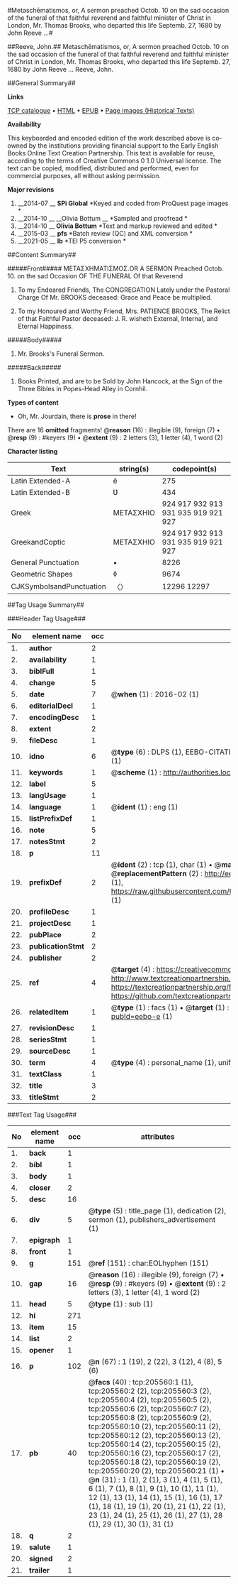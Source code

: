 #Metaschēmatismos, or, A sermon preached Octob. 10 on the sad occasion of the funeral of that faithful reverend and faithful minister of Christ in London, Mr. Thomas Brooks, who departed this life Septemb. 27, 1680 by John Reeve ...#

##Reeve, John.##
Metaschēmatismos, or, A sermon preached Octob. 10 on the sad occasion of the funeral of that faithful reverend and faithful minister of Christ in London, Mr. Thomas Brooks, who departed this life Septemb. 27, 1680 by John Reeve ...
Reeve, John.

##General Summary##

**Links**

[TCP catalogue](http://www.ota.ox.ac.uk/tcp/)  • 
[HTML](http://tei.it.ox.ac.uk/tcp/Texts-HTML/free/B28/B28835.html)  • 
[EPUB](http://tei.it.ox.ac.uk/tcp/Texts-EPUB/free/B28/B28835.epub) • 
[Page images (Historical Texts)](https://historicaltexts.jisc.ac.uk/eebo-19611651e)

**Availability**

This keyboarded and encoded edition of the work described above is co-owned by the
    institutions providing financial support to the Early English Books Online Text Creation
    Partnership. This text is available for reuse, according to the terms of  Creative Commons 0 1.0 Universal
    licence. The text can be copied, modified, distributed and performed, even for commercial
    purposes, all without asking permission.

**Major revisions**

1. __2014-07 __ __SPi Global__ *Keyed and coded from ProQuest page images *
1. __2014-10 __ __Olivia Bottum __ *Sampled and proofread *
1. __2014-10 __ __Olivia Bottum__ *Text and markup reviewed and edited *
1. __2015-03 __ __pfs__ *Batch review (QC) and XML conversion *
1. __2021-05 __ __lb__ *TEI P5 conversion *

##Content Summary##

#####Front#####
ΜΕΤΑΣΧΗΜΑΤΙΣΜΟΣ.OR A SERMON Preached Octob. 10. on the sad Occasion OF THE FUNERAL Of that Reverend 
1. To my Endeared Friends, The CONGREGATION Lately under the Pastoral Charge Of Mr. BROOKS deceased: Grace and Peace be multiplied.

1. To my Honoured and Worthy Friend, Mrs. PATIENCE BROOKS, The Relict of that Faithful Pastor deceased: J. R. wisheth External, Internal, and Eternal Happiness.

#####Body#####

1. Mr. Brooks's Funeral Sermon.

#####Back#####

1. Books Printed, and are to be Sold by John Hancock, at the Sign of the Three Bibles in Popes-Head Alley in Cornhil.

**Types of content**

  * Oh, Mr. Jourdain, there is **prose** in there!

There are 16 **omitted** fragments! 
 @__reason__ (16) : illegible (9), foreign (7)  •  @__resp__ (9) : #keyers (9)  •  @__extent__ (9) : 2 letters (3), 1 letter (4), 1 word (2)

**Character listing**


|Text|string(s)|codepoint(s)|
|---|---|---|
|Latin Extended-A|ē|275|
|Latin Extended-B|Ʋ|434|
|Greek|ΜΕΤΑΣΧΗΙΟ|924 917 932 913 931 935 919 921 927|
|GreekandCoptic|ΜΕΤΑΣΧΗΙΟ|924 917 932 913 931 935 919 921 927|
|General Punctuation|•|8226|
|Geometric Shapes|◊|9674|
|CJKSymbolsandPunctuation|〈〉|12296 12297|

##Tag Usage Summary##

###Header Tag Usage###

|No|element name|occ|attributes|
|---|---|---|---|
|1.|__author__|2||
|2.|__availability__|1||
|3.|__biblFull__|1||
|4.|__change__|5||
|5.|__date__|7| @__when__ (1) : 2016-02 (1)|
|6.|__editorialDecl__|1||
|7.|__encodingDesc__|1||
|8.|__extent__|2||
|9.|__fileDesc__|1||
|10.|__idno__|6| @__type__ (6) : DLPS (1), EEBO-CITATION (1), VID (1), EEBO-PROQUEST (1), STC (1), OCLC (1)|
|11.|__keywords__|1| @__scheme__ (1) : http://authorities.loc.gov/ (1)|
|12.|__label__|5||
|13.|__langUsage__|1||
|14.|__language__|1| @__ident__ (1) : eng (1)|
|15.|__listPrefixDef__|1||
|16.|__note__|5||
|17.|__notesStmt__|2||
|18.|__p__|11||
|19.|__prefixDef__|2| @__ident__ (2) : tcp (1), char (1)  •  @__matchPattern__ (2) : ([0-9\-]+):([0-9IVX]+) (1), (.+) (1)  •  @__replacementPattern__ (2) : http://eebo.chadwyck.com/downloadtiff?vid=$1&page=$2 (1), https://raw.githubusercontent.com/textcreationpartnership/Texts/master/tcpchars.xml#$1 (1)|
|20.|__profileDesc__|1||
|21.|__projectDesc__|1||
|22.|__pubPlace__|2||
|23.|__publicationStmt__|2||
|24.|__publisher__|2||
|25.|__ref__|4| @__target__ (4) : https://creativecommons.org/publicdomain/zero/1.0/ (1), http://www.textcreationpartnership.org/docs/. (1), https://textcreationpartnership.org/faq/#faq05 (1), https://github.com/textcreationpartnership (1)|
|26.|__relatedItem__|1| @__type__ (1) : facs (1)  •  @__target__ (1) : https://data.historicaltexts.jisc.ac.uk/view?pubId=eebo-e (1)|
|27.|__revisionDesc__|1||
|28.|__seriesStmt__|1||
|29.|__sourceDesc__|1||
|30.|__term__|4| @__type__ (4) : personal_name (1), uniform_title (1), topical_term (2)|
|31.|__textClass__|1||
|32.|__title__|3||
|33.|__titleStmt__|2||


###Text Tag Usage###

|No|element name|occ|attributes|
|---|---|---|---|
|1.|__back__|1||
|2.|__bibl__|1||
|3.|__body__|1||
|4.|__closer__|2||
|5.|__desc__|16||
|6.|__div__|5| @__type__ (5) : title_page (1), dedication (2), sermon (1), publishers_advertisement (1)|
|7.|__epigraph__|1||
|8.|__front__|1||
|9.|__g__|151| @__ref__ (151) : char:EOLhyphen (151)|
|10.|__gap__|16| @__reason__ (16) : illegible (9), foreign (7)  •  @__resp__ (9) : #keyers (9)  •  @__extent__ (9) : 2 letters (3), 1 letter (4), 1 word (2)|
|11.|__head__|5| @__type__ (1) : sub (1)|
|12.|__hi__|271||
|13.|__item__|15||
|14.|__list__|2||
|15.|__opener__|1||
|16.|__p__|102| @__n__ (67) : 1 (19), 2 (22), 3 (12), 4 (8), 5 (6)|
|17.|__pb__|40| @__facs__ (40) : tcp:205560:1 (1), tcp:205560:2 (2), tcp:205560:3 (2), tcp:205560:4 (2), tcp:205560:5 (2), tcp:205560:6 (2), tcp:205560:7 (2), tcp:205560:8 (2), tcp:205560:9 (2), tcp:205560:10 (2), tcp:205560:11 (2), tcp:205560:12 (2), tcp:205560:13 (2), tcp:205560:14 (2), tcp:205560:15 (2), tcp:205560:16 (2), tcp:205560:17 (2), tcp:205560:18 (2), tcp:205560:19 (2), tcp:205560:20 (2), tcp:205560:21 (1)  •  @__n__ (31) : 1 (1), 2 (1), 3 (1), 4 (1), 5 (1), 6 (1), 7 (1), 8 (1), 9 (1), 10 (1), 11 (1), 12 (1), 13 (1), 14 (1), 15 (1), 16 (1), 17 (1), 18 (1), 19 (1), 20 (1), 21 (1), 22 (1), 23 (1), 24 (1), 25 (1), 26 (1), 27 (1), 28 (1), 29 (1), 30 (1), 31 (1)|
|18.|__q__|2||
|19.|__salute__|1||
|20.|__signed__|2||
|21.|__trailer__|1||

